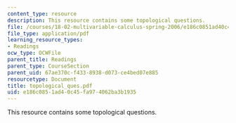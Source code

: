 ```yaml
---
content_type: resource
description: This resource contains some topological questions.
file: /courses/18-02-multivariable-calculus-spring-2006/e186c0851ad40c45fa974062ba3b1935_topological_ques.pdf
file_type: application/pdf
learning_resource_types:
- Readings
ocw_type: OCWFile
parent_title: Readings
parent_type: CourseSection
parent_uid: 67ae370c-f433-8938-d073-ce4bed07e885
resourcetype: Document
title: topological_ques.pdf
uid: e186c085-1ad4-0c45-fa97-4062ba3b1935
---
```

This resource contains some topological questions.

